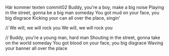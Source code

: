 Här kommer texten commit02
Buddy, you're a boy, make a big noise
Playing in the street, gonna be a big man someday
You got mud on your face, you big disgrace
Kicking your can all over the place, singin'

//
We will, we will rock you
We will, we will rock you


//
Buddy, you're a young man, hard man
Shouting in the street, gonna take on the world someday
You got blood on your face, you big disgrace
Waving your banner all over the place